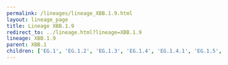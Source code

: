 ```yaml
---
permalink: /lineages/lineage_XBB.1.9.html
layout: lineage_page
title: Lineage XBB.1.9
redirect_to: ../lineage.html?lineage=XBB.1.9
lineage: XBB.1.9
parent: XBB.1
children: ['EG.1', 'EG.1.2', 'EG.1.3', 'EG.1.4', 'EG.1.4.1', 'EG.1.5', 'EG.1.6', 'EG.1.8', 'EG.2', 'EG.4', 'EG.4.2', 'EG.4.3', 'EG.4.4', 'EG.5', 'EG.5.1', 'EG.5.1.1', 'EG.5.1.2', 'EG.5.1.3', 'EG.5.1.4', 'EG.5.1.5', 'EG.5.1.6', 'EG.5.2', 'EG.5.2.1', 'EG.5.2.2', 'EG.5.2.3', 'EG.6', 'EG.6.1', 'EG.7', 'EG.8', 'EG.9.1', 'EG.10', 'EG.10.1', 'EG.11', 'EG.12', 'FL.1', 'FL.1.1', 'FL.1.2', 'FL.1.3', 'FL.1.4', 'FL.1.5', 'FL.1.5.1', 'FL.1.6', 'FL.2', 'FL.2.1', 'FL.2.2.1', 'FL.2.3', 'FL.2.3.1', 'FL.2.4', 'FL.2.5', 'FL.3', 'FL.3.1', 'FL.3.2', 'FL.3.3', 'FL.4', 'FL.4.2', 'FL.4.3', 'FL.4.4', 'FL.4.5', 'FL.4.6', 'FL.5', 'FL.6', 'FL.7', 'FL.8', 'FL.9', 'FL.10', 'FL.10.1', 'FL.11', 'FL.12', 'FL.13', 'FL.13.1', 'FL.13.2', 'FL.13.3', 'FL.14', 'FL.15', 'FL.16', 'FL.17.1', 'FL.18', 'FL.18.1', 'FL.18.1.1', 'FL.19', 'FL.19.1', 'FL.20', 'FL.20.1', 'FL.21', 'FL.21.1', 'FL.21.2', 'FL.22', 'FL.23', 'FL.23.1', 'FL.24', 'FL.25', 'FL.26', 'FL.27', 'FL.28', 'FL.29', 'GD.1', 'XBB.1.9', 'XBB.1.9.1', 'XBB.1.9.2', 'XBB.1.9.5']
---
```

